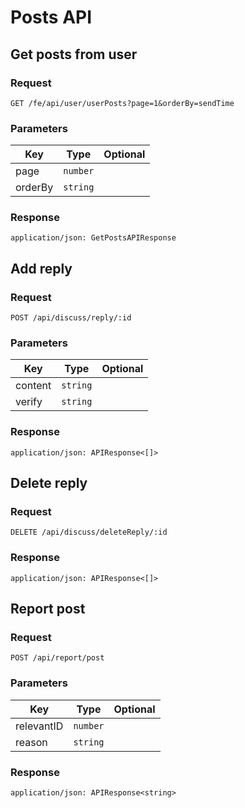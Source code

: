 # Posts API

## Get posts from user

### Request

```
GET /fe/api/user/userPosts?page=1&orderBy=sendTime
```

### Parameters

| Key | Type | Optional |
|-|-|-|
| page | `number` | |
| orderBy | `string` | |

### Response

```
application/json: GetPostsAPIResponse
```

## Add reply

### Request

```
POST /api/discuss/reply/:id
```

### Parameters

| Key | Type | Optional |
|-|-|-|
| content | `string` | |
| verify | `string` | |

### Response

```
application/json: APIResponse<[]>
```

## Delete reply

### Request

```
DELETE /api/discuss/deleteReply/:id
```

### Response

```
application/json: APIResponse<[]>
```

## Report post

### Request

```
POST /api/report/post
```

### Parameters

| Key | Type | Optional |
|-|-|-|
| relevantID | `number` | |
| reason | `string` | |

### Response

```
application/json: APIResponse<string>
```
